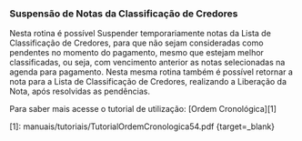 ### **Suspensão de Notas da Classificação de Credores**

Nesta rotina é possível Suspender temporariamente notas da Lista de Classificação de Credores, para que não sejam consideradas como pendentes no momento do pagamento, mesmo que estejam melhor classificadas, ou seja, com vencimento anterior as notas selecionadas na agenda para pagamento.
	Nesta mesma rotina também é possível retornar a nota para a Lista de Classificação de Credores, realizando a Liberação da Nota,  após resolvidas as pendências.


Para saber mais acesse o tutorial de utilização: [Ordem Cronológica][1]


  [1]: manuais/tutoriais/TutorialOrdemCronologica54.pdf {target=_blank}


